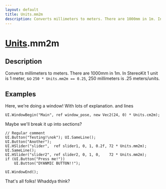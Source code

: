 ```yaml
---
layout: default
title: Units.mm2m
description: Converts millimeters to meters. There are 1000mm in 1m. In StereoKit              1 unit is 1 meter, so 250 * Units.mm2m == 0.25, 250 millimeters is .25              meters/units.
---
```

# [Units]({{site.url}}/Pages/Reference/Units.html).mm2m

## Description
Converts millimeters to meters. There are 1000mm in 1m. In StereoKit 
            1 unit is 1 meter, so `250 * Units.mm2m == 0.25`, 250 millimeters is .25 
            meters/units.


## Examples

Here, we're doing a window!
With lots of explanation.
and lines
```
UI.WindowBegin("Main", ref window_pose, new Vec2(24, 0) * Units.cm2m);

```
Maybe we'll break it up into sections?
```
// Regular comment
UI.Button("Testing!\nok"); UI.SameLine();
UI.Button("Another");
UI.HSlider("slider",  ref slider1, 0, 1, 0.2f, 72 * Units.mm2m); UI.SameLine();
UI.HSlider("slider2", ref slider2, 0, 1, 0,    72 * Units.mm2m);
if (UI.Button("Press me!"))
    UI.Button("DYANMIC BUTTON!!");

UI.WindowEnd();
```
That's all folks!
Whaddya think?

